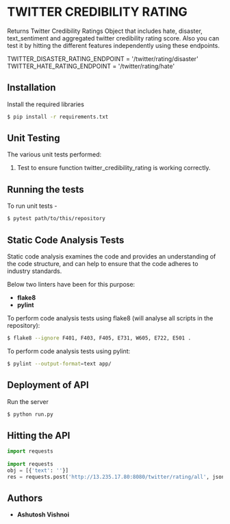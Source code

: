 # TWITTER CREDIBILITY RATING
Returns Twitter Credibility Ratings Object that includes hate, disaster, text_sentiment and
aggregated twitter credibility rating score.
Also you can test it by hitting the different features independently using these endpoints.

TWITTER_DISASTER_RATING_ENDPOINT = '/twitter/rating/disaster'
TWITTER_HATE_RATING_ENDPOINT = '/twitter/rating/hate'


## Installation
Install the required libraries

```sh
$ pip install -r requirements.txt
```

## Unit Testing

The various unit tests performed: 

1. Test to ensure function twitter_credibility_rating is working correctly.

## Running the tests
To run unit tests - 
```sh
$ pytest path/to/this/repository
```

## Static Code Analysis Tests
Static code analysis examines the code and provides an understanding of the code structure, and can help to ensure that the code adheres to industry standards. 

Below two linters have been for this purpose:

- **flake8**
- **pylint**

To perform code analysis tests using flake8 (will analyse all scripts in the repository):
```sh
$ flake8 --ignore F401, F403, F405, E731, W605, E722, E501 .
```

To perform code analysis tests using pylint:
```sh
$ pylint --output-format=text app/

```


## Deployment of API
Run the server
```sh 
$ python run.py
```
## Hitting the API
```python
import requests
 
import requests
obj = [{'text': ''}]
res = requests.post('http://13.235.17.80:8080/twitter/rating/all', json = obj).json()
```
## Authors
  
* **Ashutosh Vishnoi**
